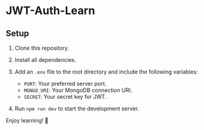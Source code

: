 # JWT-Auth-Learn

## Setup

1. Clone this repository.

2. Install all dependencies.

3. Add an `.env` file to the root directory and include the following variables:
   - `PORT`: Your preferred server port.
   - `MONGO_URI`: Your MongoDB connection URI.
   - `SECRET`: Your secret key for JWT.

4. Run `npm run dev` to start the development server.

Enjoy learning! 🚀
